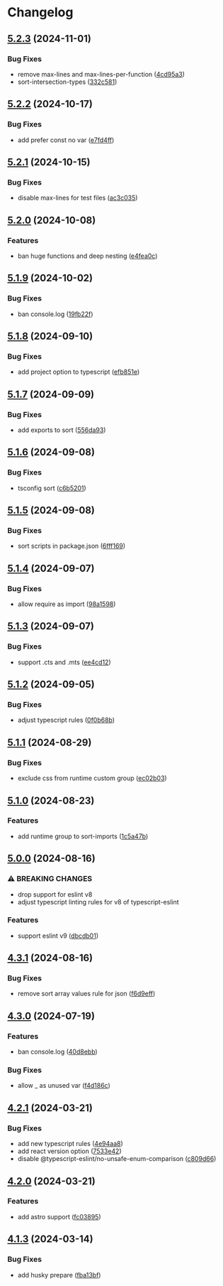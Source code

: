 # Changelog

## [5.2.3](https://github.com/DouglasNeuroInformatics/eslint-config/compare/v5.2.2...v5.2.3) (2024-11-01)


### Bug Fixes

* remove max-lines and max-lines-per-function ([4cd95a3](https://github.com/DouglasNeuroInformatics/eslint-config/commit/4cd95a36d258a693313c96269d77d667158d0567))
* sort-intersection-types ([332c581](https://github.com/DouglasNeuroInformatics/eslint-config/commit/332c5813f32c2ac8961155e730f675789b89eb5a))

## [5.2.2](https://github.com/DouglasNeuroInformatics/eslint-config/compare/v5.2.1...v5.2.2) (2024-10-17)


### Bug Fixes

* add prefer const no var ([e7fd4ff](https://github.com/DouglasNeuroInformatics/eslint-config/commit/e7fd4ff2bf84ce8441a978112c4795e0ce1bfff0))

## [5.2.1](https://github.com/DouglasNeuroInformatics/eslint-config/compare/v5.2.0...v5.2.1) (2024-10-15)


### Bug Fixes

* disable max-lines for test files ([ac3c035](https://github.com/DouglasNeuroInformatics/eslint-config/commit/ac3c035c646073deac6e7c0efded39daba42ec88))

## [5.2.0](https://github.com/DouglasNeuroInformatics/eslint-config/compare/v5.1.9...v5.2.0) (2024-10-08)


### Features

* ban huge functions and deep nesting ([e4fea0c](https://github.com/DouglasNeuroInformatics/eslint-config/commit/e4fea0cc6fec3de946109c8c8f0699743def3385))

## [5.1.9](https://github.com/DouglasNeuroInformatics/eslint-config/compare/v5.1.8...v5.1.9) (2024-10-02)


### Bug Fixes

* ban console.log ([19fb22f](https://github.com/DouglasNeuroInformatics/eslint-config/commit/19fb22f3244daf6caa9c50eacc4811310b0260d1))

## [5.1.8](https://github.com/DouglasNeuroInformatics/eslint-config/compare/v5.1.7...v5.1.8) (2024-09-10)


### Bug Fixes

* add project option to typescript ([efb851e](https://github.com/DouglasNeuroInformatics/eslint-config/commit/efb851e55e54c7d5bcec4f1153267dd491fa9e6a))

## [5.1.7](https://github.com/DouglasNeuroInformatics/eslint-config/compare/v5.1.6...v5.1.7) (2024-09-09)


### Bug Fixes

* add exports to sort ([556da93](https://github.com/DouglasNeuroInformatics/eslint-config/commit/556da93e23835cfbcb5e5d6a6ca7882e0374212f))

## [5.1.6](https://github.com/DouglasNeuroInformatics/eslint-config/compare/v5.1.5...v5.1.6) (2024-09-08)


### Bug Fixes

* tsconfig sort ([c6b5201](https://github.com/DouglasNeuroInformatics/eslint-config/commit/c6b52013a27d24fd429d85f7e82c3f9b895e591f))

## [5.1.5](https://github.com/DouglasNeuroInformatics/eslint-config/compare/v5.1.4...v5.1.5) (2024-09-08)


### Bug Fixes

* sort scripts in package.json ([6fff169](https://github.com/DouglasNeuroInformatics/eslint-config/commit/6fff169cdd69bd6a15aff1c44f1f8f671dc9333e))

## [5.1.4](https://github.com/DouglasNeuroInformatics/eslint-config/compare/v5.1.3...v5.1.4) (2024-09-07)


### Bug Fixes

* allow require as import ([98a1598](https://github.com/DouglasNeuroInformatics/eslint-config/commit/98a1598eb2473507354a613158f653a57f092e90))

## [5.1.3](https://github.com/DouglasNeuroInformatics/eslint-config/compare/v5.1.2...v5.1.3) (2024-09-07)


### Bug Fixes

* support .cts and .mts ([ee4cd12](https://github.com/DouglasNeuroInformatics/eslint-config/commit/ee4cd129d672a703d9e2e0806a3c07cd26c47f8e))

## [5.1.2](https://github.com/DouglasNeuroInformatics/eslint-config/compare/v5.1.1...v5.1.2) (2024-09-05)


### Bug Fixes

* adjust typescript rules ([0f0b68b](https://github.com/DouglasNeuroInformatics/eslint-config/commit/0f0b68bfbb627d704a1d0d705b650bb1f5d83070))

## [5.1.1](https://github.com/DouglasNeuroInformatics/eslint-config/compare/v5.1.0...v5.1.1) (2024-08-29)


### Bug Fixes

* exclude css from runtime custom group ([ec02b03](https://github.com/DouglasNeuroInformatics/eslint-config/commit/ec02b031d8d6dfd9c025f022040e89e704133a34))

## [5.1.0](https://github.com/DouglasNeuroInformatics/eslint-config/compare/v5.0.0...v5.1.0) (2024-08-23)


### Features

* add runtime group to sort-imports ([1c5a47b](https://github.com/DouglasNeuroInformatics/eslint-config/commit/1c5a47b5d64f42749245b8f742cf7f3528a1334f))

## [5.0.0](https://github.com/DouglasNeuroInformatics/eslint-config/compare/v4.3.1...v5.0.0) (2024-08-16)


### ⚠ BREAKING CHANGES

* drop support for eslint v8
* adjust typescript linting rules for v8 of typescript-eslint

### Features

* support eslint v9 ([dbcdb01](https://github.com/DouglasNeuroInformatics/eslint-config/commit/dbcdb01fbae10e231aa980f183be3273e688e2bf))

## [4.3.1](https://github.com/DouglasNeuroInformatics/eslint-config/compare/v4.3.0...v4.3.1) (2024-08-16)


### Bug Fixes

* remove sort array values rule for json ([f6d9eff](https://github.com/DouglasNeuroInformatics/eslint-config/commit/f6d9eff3f471b909e89724f84e3486996c39b563))

## [4.3.0](https://github.com/DouglasNeuroInformatics/eslint-config/compare/v4.2.1...v4.3.0) (2024-07-19)

### Features

- ban console.log ([40d8ebb](https://github.com/DouglasNeuroInformatics/eslint-config/commit/40d8ebb17067b6e7822e316420d3819fea39d25a))

### Bug Fixes

- allow \_ as unused var ([f4d186c](https://github.com/DouglasNeuroInformatics/eslint-config/commit/f4d186c4d39aa0df76de3e94133ee344e810d63d))

## [4.2.1](https://github.com/DouglasNeuroInformatics/eslint-config/compare/v4.2.0...v4.2.1) (2024-03-21)

### Bug Fixes

- add new typescript rules ([4e94aa8](https://github.com/DouglasNeuroInformatics/eslint-config/commit/4e94aa83bc1fb271b05c247e19e7c08adfbc85e1))
- add react version option ([7533e42](https://github.com/DouglasNeuroInformatics/eslint-config/commit/7533e421b5e05bc69275389946739c8c40fe3ca6))
- disable @typescript-eslint/no-unsafe-enum-comparison ([c809d66](https://github.com/DouglasNeuroInformatics/eslint-config/commit/c809d6622770edc3911b4c0c59b24ca0f5611c84))

## [4.2.0](https://github.com/DouglasNeuroInformatics/eslint-config/compare/v4.1.3...v4.2.0) (2024-03-21)

### Features

- add astro support ([fc03895](https://github.com/DouglasNeuroInformatics/eslint-config/commit/fc03895099c28c9e55c8a0efceedf4f37268c41b))

## [4.1.3](https://github.com/DouglasNeuroInformatics/eslint-config/compare/v4.1.2...v4.1.3) (2024-03-14)

### Bug Fixes

- add husky prepare ([fba13bf](https://github.com/DouglasNeuroInformatics/eslint-config/commit/fba13bf34040b8d2ef7a394ff2bc35a6d118fd91))
